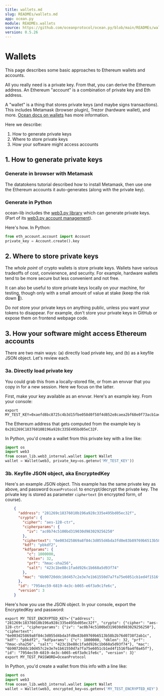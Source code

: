 ```yaml
---
title: wallets.md
slug: READMEs/wallets.md
app: ocean.py
module: READMEs.wallets
source: https://github.com/oceanprotocol/ocean.py/blob/main/READMEs/wallets.md
version: 0.5.26
---
```

<!--
Copyright 2021 Ocean Protocol Foundation
SPDX-License-Identifier: Apache-2.0
-->

# Wallets

This page describes some basic approaches to Ethereum wallets and accounts.

All you really need is a private key. From that, you can derive the Ethereum address. An Ethereum "account" is a combination of private key and Eth address.

A "wallet" is a thing that stores private keys (and maybe signs transactions). This includes Metamask (browser plugin), Trezor (hardware wallet), and more. [Ocean docs on wallets](https://docs.oceanprotocol.com/tutorials/wallets/) has more information.

Here we describe:

1.  How to generate private keys
2.  Where to store private keys
3.  How your software might access accounts

## 1. How to generate private keys

### Generate in browser with Metamask

The datatokens tutorial described how to install Metamask, then use one the Ethereum accounts it auto-generates (along with the private key).

### Generate in Python

ocean-lib includes the [web3.py library](https://web3py.readthedocs.io/en/stable/) which can generate private keys. (Part of its [web3.py account management](https://web3py.readthedocs.io/en/stable/web3.eth.html#web3.eth.Eth.accounts)).

Here's how. In Python:

```python
from eth_account.account import Account
private_key = Account.create().key
```

## 2. Where to store private keys

The _whole point_ of crypto wallets is store private keys. Wallets have various tradeoffs of cost, convienence, and security. For example, hardware wallets tend to be more secure but less convenient and not free.

It can also be useful to store private keys locally on your machine, for testing, though only with a small amount of value at stake (keep the risk down 🐙).

Do _not_ store your private keys on anything public, unless you want your tokens to disappear. For example, don't store your private keys in GitHub or expose them on frontend webpage code.

## 3. How your software might access Ethereum accounts

There are two main ways: (a) directly load private key, and (b) as a keyfile JSON object. Let's review each.

### 3a. Directly load private key

You could grab this from a locally-stored file, or from an envvar that you copy in for a new session. Here we focus on the latter.

First, make your key available as an envvar. Here's an example key. From your console:

```console
export MY_TEST_KEY=0xaefd8bc8725c4b3d15fbe058d0f58f4d852e8caea2bf68e0f73acb1aeec19baa
```

The Ethereum address that gets computed from the example key is `0x281269C18376010B196a928c335E495bd05eC32F`.

In Python, you'd create a wallet from this private key with a line like:

```python
import os
import web3
from ocean_lib.web3_internal.wallet import Wallet
wallet = Wallet(web3, private_key=os.getenv('MY_TEST_KEY'))
```

### 3b. Keyfile JSON object, aka EncryptedKey

Here's an example JSON object. This example has the same private key as above, and password `OceanProtocol` to encrypt/decrypt the private key. The private key is stored as parameter `ciphertext` (in encrypted form, of course).

```json
    {
      "address": "281269c18376010b196a928c335e495bd05ec32f",
      "crypto": {
        "cipher": "aes-128-ctr",
        "cipherparams": {
          "iv": "ac0b74c5100bd319030d983029256250"
        },
        "ciphertext": "6e003d25869a8f84c3d055d4bda3fd0e83b89769b6513b58b2b76d0738f2ab1c",
        "kdf": "pbkdf2",
        "kdfparams": {
          "c": 1000000,
          "dklen": 32,
          "prf": "hmac-sha256",
          "salt": "423c1be88c1fadd926c1b668a5d93f74"
        },
        "mac": "6b90720ddc10d457c2e3e7e1b61550d7a7fa75e6051cb1ed4f1516fba4f0a45f"
      },
      "id": "7954ec59-6819-4e3c-b065-e6f3a9c1fe6c",
      "version": 3
    }
```

Here's how you use the JSON object. In your console, export the EncryptedKey and password:

```console
export MY_TEST_ENCRYPTED_KEY='{"address": "281269c18376010b196a928c335e495bd05ec32f", "crypto": {"cipher": "aes-128-ctr", "cipherparams": {"iv": "ac0b74c5100bd319030d983029256250"}, "ciphertext": "6e003d25869a8f84c3d055d4bda3fd0e83b89769b6513b58b2b76d0738f2ab1c", "kdf": "pbkdf2", "kdfparams": {"c": 1000000, "dklen": 32, "prf": "hmac-sha256", "salt": "423c1be88c1fadd926c1b668a5d93f74"}, "mac": "6b90720ddc10d457c2e3e7e1b61550d7a7fa75e6051cb1ed4f1516fba4f0a45f"}, "id": "7954ec59-6819-4e3c-b065-e6f3a9c1fe6c", "version": 3}'
export MY_TEST_PASSWORD=OceanProtocol
```

In Python, you'd create a wallet from this info with a line like:

```python
import os
import web3
from ocean_lib.web3_internal.wallet import Wallet
wallet = Wallet(web3, encrypted_key=os.getenv('MY_TEST_ENCRYPTED_KEY'), password=os.getenv('MY_TEST_PASSWORD'))
```
